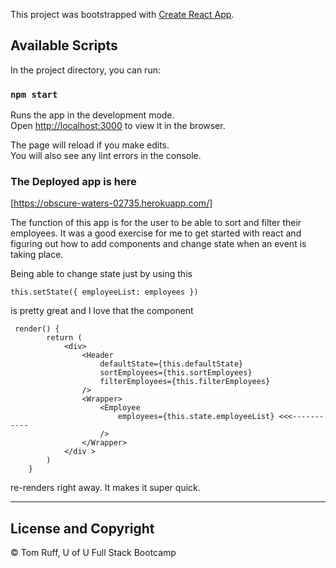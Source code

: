 This project was bootstrapped with [Create React App](https://github.com/facebook/create-react-app).

## Available Scripts

In the project directory, you can run:

### `npm start`

Runs the app in the development mode.<br />
Open [http://localhost:3000](http://localhost:3000) to view it in the browser.

The page will reload if you make edits.<br />
You will also see any lint errors in the console.

### The Deployed app is here
[https://obscure-waters-02735.herokuapp.com/] 

The function of this app is for the user to be able to sort and filter their employees. It was a good exercise for me to get started with react and figuring out how to add components and change state when an event is taking place.  

Being able to change state just by using this

```
this.setState({ employeeList: employees })
```
is pretty great and I love that the component
```
 render() {
        return (
            <div>
                <Header
                    defaultState={this.defaultState}
                    sortEmployees={this.sortEmployees}
                    filterEmployees={this.filterEmployees}
                />
                <Wrapper>
                    <Employee
                        employees={this.state.employeeList} <<<-----------
                    />
                </Wrapper>
            </div >
        )
    }
```
 re-renders right away. It makes it super quick.

 ---
##  License and Copyright 
© Tom Ruff, U of U Full Stack Bootcamp